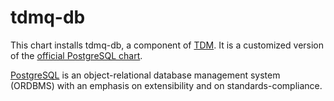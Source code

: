 # tdmq-db

This chart installs tdmq-db, a component of
[TDM](http://www.tdm-project.it/en/).  It is a customized version of the
[official PostgreSQL
chart](https://github.com/helm/charts/tree/master/stable/postgresql).

[PostgreSQL](https://www.postgresql.org/) is an object-relational database management system (ORDBMS) with an emphasis on extensibility and on standards-compliance.
